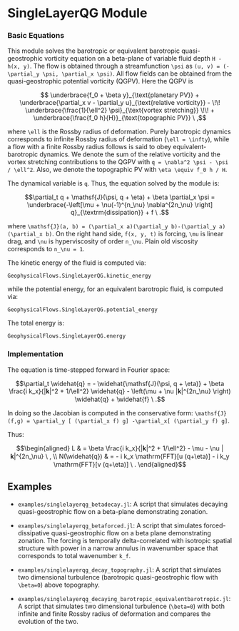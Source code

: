 # SingleLayerQG Module

### Basic Equations

This module solves the barotropic or equivalent barotropic quasi-geostrophic vorticity equation 
on a beta-plane of variable fluid depth ``H - h(x, y)``. The flow is obtained through a streamfunction ``\psi`` as ``(u, v) = (-\partial_y \psi, \partial_x \psi)``. All flow 
fields can be obtained from the quasi-geostrophic potential vorticity (QGPV). Here the QGPV is

```math
	\underbrace{f_0 + \beta y}_{\text{planetary PV}} + \underbrace{\partial_x v
	- \partial_y u}_{\text{relative vorticity}} - \!\!
	\underbrace{\frac{1}{\ell^2} \psi}_{\text{vortex stretching}} \!\! + 
	\underbrace{\frac{f_0 h}{H}}_{\text{topographic PV}} \ ,
```

where ``\ell`` is the Rossby radius of deformation. Purely barotropic dynamics corresponds to 
infinite Rossby radius of deformation (``\ell = \infty``), while a flow with a finite Rossby 
radius follows is said to obey equivalent-barotropic dynamics. We denote the sum of the relative
vorticity and the vortex stretching contributions to the QGPV with ``q = \nabla^2 \psi - \psi / \ell^2``.
Also, we denote the topographic PV with ``\eta \equiv f_0 h / H``.

The dynamical variable is ``q``.  Thus, the equation solved by the module is:

```math
\partial_t q + \mathsf{J}(\psi, q + \eta) +
\beta \partial_x \psi = \underbrace{-\left[\mu + \nu(-1)^{n_\nu} \nabla^{2n_\nu}
\right] q}_{\textrm{dissipation}} + f \ .
```

where ``\mathsf{J}(a, b) = (\partial_x a)(\partial_y b)-(\partial_y a)(\partial_x b)``. On 
the right hand side, ``f(x, y, t)`` is forcing, ``\mu`` is linear drag, and ``\nu`` is hyperviscosity of order ``n_\nu``. Plain old viscosity corresponds to ``n_\nu = 1``.

The kinetic energy of the fluid is computed via:

```@docs
GeophysicalFlows.SingleLayerQG.kinetic_energy
```

while the potential energy, for an equivalent barotropic fluid, is computed via:

```@docs
GeophysicalFlows.SingleLayerQG.potential_energy
```

The total energy is:

```@docs
GeophysicalFlows.SingleLayerQG.energy
```

### Implementation

The equation is time-stepped forward in Fourier space:

```math
\partial_t \widehat{q} = - \widehat{\mathsf{J}(\psi, q + \eta)} + \beta \frac{i k_x}{|𝐤|^2 + 1/\ell^2} \widehat{q} - \left(\mu + \nu |𝐤|^{2n_\nu} \right) \widehat{q} + \widehat{f} \ .
```

In doing so the Jacobian is computed in the conservative form: ``\mathsf{J}(f,g) =
\partial_y [ (\partial_x f) g] -\partial_x[ (\partial_y f) g]``.

Thus:

```math
\begin{aligned}
L & = \beta \frac{i k_x}{|𝐤|^2 + 1/\ell^2} - \mu - \nu |𝐤|^{2n_\nu} \ , \\
N(\widehat{q}) & = - i k_x \mathrm{FFT}[u (q+\eta)] - i k_y \mathrm{FFT}[v (q+\eta)] \ .
\end{aligned}
```


## Examples

- `examples/singlelayerqg_betadecay.jl`: A script that simulates decaying quasi-geostrophic flow on a beta-plane demonstrating zonation.

- `examples/singlelayerqg_betaforced.jl`: A script that simulates forced-dissipative quasi-geostrophic flow on a beta plane demonstrating zonation. The forcing is temporally delta-correlated with isotropic spatial structure with power in a narrow annulus in wavenumber space that corresponds to total wavenumber ``k_f``.

- `examples/singlelayerqg_decay_topography.jl`: A script that simulates two dimensional turbulence (barotropic quasi-geostrophic flow with ``\beta=0``) above topography.

- `examples/singlelayerqg_decaying_barotropic_equivalentbarotropic.jl`: A script that simulates two dimensional turbulence (``\beta=0``) with both infinite and finite Rossby radius of deformation and compares the evolution of the two.